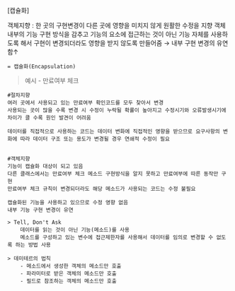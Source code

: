 
[캡슐화]

객체지향 :
	한 곳의 구현변경이 다른 곳에 영향을 미치지 않게 원활한 수정을 지향
	객체 내부의 기능 구현 방식을 감추고 기능의 요소에 접근하는 것이 아닌 기능 자체를 사용하도록 해서 구현이 변경되더라도 영향을 받지 않도록 만들어줌 → 내부 구현 변경의 유연함↑
	
	= 캡슐화(Encapsulation)
	

> 예시 - 만료여부 체크


	#절차지향
	여러 곳에서 사용되고 있는 만료여부 확인코드를 모두 찾아서 변경
	사용되는 곳이 많을 수록 변경 시 수정이 누락될 확률이 높아지고 수정시기와 오류발생시기에 차이가 클 수록 원인 발견이 어려움
	
	데이터를 직접적으로 사용하는 코드는 데이터 변화에 직접적인 영향을 받으므로 요구사항의 변화에 따라 데이터 구조 또는 용도가 변경될 경우 연쇄적 수정이 필요


	#객체지향
	기능이 캡슐화 대상이 되고 있음
	다른 클래스에서는 만료여부 체크 메소드 구현방식을 알지 못하고 만료여부에 따른 동작만 구현
	만료여부 체크 규칙이 변경되더라도 해당 메소드가 사용되는 코드는 수정 불필요
	
	캡슐화된 기능을 사용하고 있으므로 수정 영향 없음
	내부 기능 구현 변경이 유연
	
	> Tell, Don't Ask
		데이터를 읽는 것이 아닌 기능(메소드)를 사용
		메소드를 구성하고 있는 변수에 접근제한자를 사용해서 데이터를 임의로 변경할 수 없도록 하는 방법 사용
		
	> 데미테르의 법칙
		- 메소드에서 생성한 객체의 메소드만 호출
		- 파라미터로 받은 객체의 메소드만 호출
		- 필드로 참조하는 객체의 메소드만 호출
